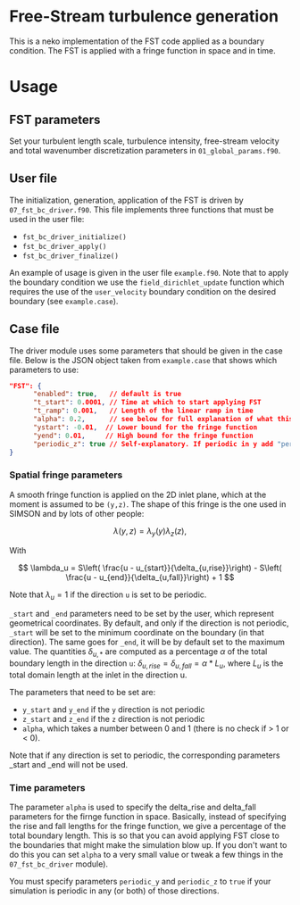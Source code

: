 # Free-Stream turbulence generation

This is a neko implementation of the FST code applied as a boundary condition. The FST is applied with a fringe function in space and in time. 

# Usage

## FST parameters

Set your turbulent length scale, turbulence intensity, free-stream velocity and total wavenumber discretization parameters in `01_global_params.f90`. 

## User file

The initialization, generation, application of the FST is driven by `07_fst_bc_driver.f90`. This file implements three functions that must be used in the user file:
- `fst_bc_driver_initialize()`
- `fst_bc_driver_apply()`
- `fst_bc_driver_finalize()`

An example of usage is given in the user file `example.f90`. Note that to apply the boundary condition we use the `field_dirichlet_update` function which
requires the use of the `user_velocity` boundary condition on the desired boundary (see `example.case`).

## Case file

The driver module uses some parameters that should be given in the case file. Below is the JSON object taken from `example.case` that shows which parameters to use:

```.json
"FST": {
      "enabled": true,   // default is true
      "t_start": 0.0001, // Time at which to start applying FST
      "t_ramp": 0.001,   // Length of the linear ramp in time
      "alpha": 0.2,      // see below for full explanation of what this is
      "ystart": -0.01,  // Lower bound for the fringe function
      "yend": 0.01,     // High bound for the fringe function
      "periodic_z": true // Self-explanatory. If periodic in y add "periodic_y": true
}
```

### Spatial fringe parameters

A smooth fringe function is applied on the 2D inlet plane, which at the moment is assumed to be `(y,z)`.
The shape of this fringe is the one used in SIMSON and by lots of other people:

$$
\lambda (y,z) = \lambda_y(y)\lambda_z(z),
$$

With

$$
\lambda_u = S\left( \frac{u - u_{start}}{\delta_{u,rise}}\right) - S\left( \frac{u - u_{end}}{\delta_{u,fall}}\right) + 1
$$

Note that $\lambda_u = 1$ if the direction `u` is set to be periodic.

`_start` and `_end` parameters need to be set by the user, which represent geometrical coordinates. 
By default, and only if the direction is not periodic, `_start` will be set to the minimum coordinate on the boundary (in that direction). 
The same goes for `_end`, it will be by default set to the maximum value.
The quantities $\delta_{u,*}$ are computed as a percentage $\alpha$ of the total boundary length 
in the direction `u`: $\delta_{u,rise} = \delta_{u,fall} = \alpha * L_u$, where 
$L_u$ is the total domain length at the inlet in the direction u. 

The parameters that need to be set are:
- `y_start` and `y_end` if the `y` direction is not periodic
- `z_start` and `z_end` if the `z` direction is not periodic
- `alpha`, which takes a number between 0 and 1 (there is no check if > 1 or < 0).

Note that if any direction is set to periodic, the corresponding parameters _start and _end will not be used.

### Time parameters

The parameter `alpha` is used to specify the delta_rise and delta_fall parameters for the firnge function in space. Basically, instead of specifying the rise and fall
lengths for the fringe function, we give a percentage of the total boundary length. This is so that you can avoid applying FST close to the boundaries that might make 
the simulation blow up. If you don't want to do this you can set `alpha` to a very small value or tweak a few things in the `07_fst_bc_driver` module).

You must specify parameters `periodic_y` and `periodic_z` to `true` if your simulation is periodic in any (or both) of those directions. 
